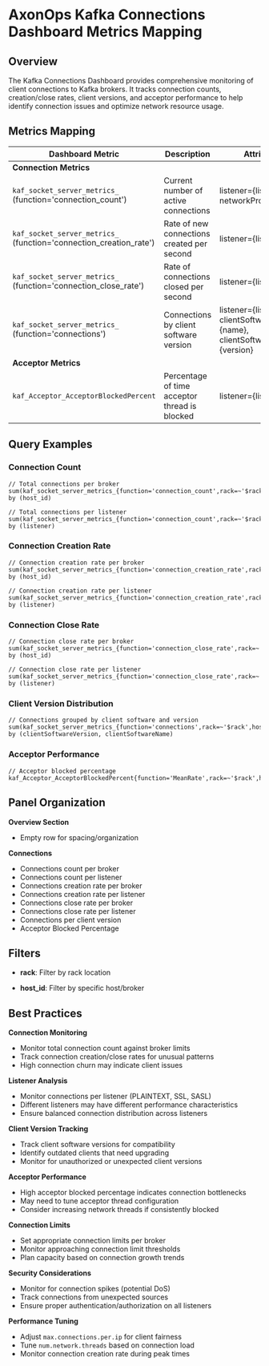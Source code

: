 # AxonOps Kafka Connections Dashboard Metrics Mapping

## Overview

The Kafka Connections Dashboard provides comprehensive monitoring of client connections to Kafka brokers. It tracks connection counts, creation/close rates, client versions, and acceptor performance to help identify connection issues and optimize network resource usage.

## Metrics Mapping

| Dashboard Metric | Description | Attributes |
|-----------------|-----------|-------------|
| **Connection Metrics** | | | |
| `kaf_socket_server_metrics_` (function='connection_count') | Current number of active connections | listener={listener}, networkProcessor={id} |
| `kaf_socket_server_metrics_` (function='connection_creation_rate') | Rate of new connections created per second | listener={listener} |
| `kaf_socket_server_metrics_` (function='connection_close_rate') | Rate of connections closed per second | listener={listener} |
| `kaf_socket_server_metrics_` (function='connections') | Connections by client software version | listener={listener}, clientSoftwareName={name}, clientSoftwareVersion={version} |
| **Acceptor Metrics** | | | |
| `kaf_Acceptor_AcceptorBlockedPercent` | Percentage of time acceptor thread is blocked | listener={listener} |

## Query Examples

### Connection Count
```promql
// Total connections per broker
sum(kaf_socket_server_metrics_{function='connection_count',rack=~'$rack',host_id=~'$host_id'}) by (host_id)

// Total connections per listener
sum(kaf_socket_server_metrics_{function='connection_count',rack=~'$rack',host_id=~'$host_id'}) by (listener)
```

### Connection Creation Rate
```promql
// Connection creation rate per broker
sum(kaf_socket_server_metrics_{function='connection_creation_rate',rack=~'$rack',host_id=~'$host_id'}) by (host_id)

// Connection creation rate per listener
sum(kaf_socket_server_metrics_{function='connection_creation_rate',rack=~'$rack',host_id=~'$host_id'}) by (listener)
```

### Connection Close Rate
```promql
// Connection close rate per broker
sum(kaf_socket_server_metrics_{function='connection_close_rate',rack=~'$rack',host_id=~'$host_id'}) by (host_id)

// Connection close rate per listener
sum(kaf_socket_server_metrics_{function='connection_close_rate',rack=~'$rack',host_id=~'$host_id'}) by (listener)
```

### Client Version Distribution
```promql
// Connections grouped by client software and version
sum(kaf_socket_server_metrics_{function='connections',rack=~'$rack',host_id=~'$host_id'}) by (clientSoftwareVersion, clientSoftwareName)
```

### Acceptor Performance
```promql
// Acceptor blocked percentage
kaf_Acceptor_AcceptorBlockedPercent{function='MeanRate',rack=~'$rack',host_id=~'$host_id'}
```

## Panel Organization

**Overview Section**

   - Empty row for spacing/organization

**Connections**

   - Connections count per broker
   - Connections count per listener
   - Connections creation rate per broker
   - Connections creation rate per listener
   - Connections close rate per broker
   - Connections close rate per listener
   - Connections per client version
   - Acceptor Blocked Percentage

## Filters

- **rack**: Filter by rack location

- **host_id**: Filter by specific host/broker

## Best Practices

**Connection Monitoring**

   - Monitor total connection count against broker limits
   - Track connection creation/close rates for unusual patterns
   - High connection churn may indicate client issues

**Listener Analysis**

   - Monitor connections per listener (PLAINTEXT, SSL, SASL)
   - Different listeners may have different performance characteristics
   - Ensure balanced connection distribution across listeners

**Client Version Tracking**

   - Track client software versions for compatibility
   - Identify outdated clients that need upgrading
   - Monitor for unauthorized or unexpected client versions

**Acceptor Performance**

   - High acceptor blocked percentage indicates connection bottlenecks
   - May need to tune acceptor thread configuration
   - Consider increasing network threads if consistently blocked

**Connection Limits**

   - Set appropriate connection limits per broker
   - Monitor approaching connection limit thresholds
   - Plan capacity based on connection growth trends

**Security Considerations**

   - Monitor for connection spikes (potential DoS)
   - Track connections from unexpected sources
   - Ensure proper authentication/authorization on all listeners

**Performance Tuning**

   - Adjust `max.connections.per.ip` for client fairness
   - Tune `num.network.threads` based on connection load
   - Monitor connection creation rate during peak times